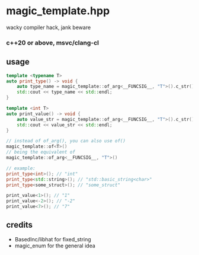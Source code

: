 # magic_template.hpp
wacky compiler hack, jank beware

### c++20 or above, msvc/clang-cl

## usage

```cpp
template <typename T>
auto print_type() -> void {
    auto type_name = magic_template::of_arg<__FUNCSIG__, "T">().c_str();
    std::cout << type_name << std::endl;
}

template <int T>
auto print_value() -> void {
    auto value_str = magic_template::of_arg<__FUNCSIG__, "T">().c_str();
    std::cout << value_str << std::endl;
}

// instead of of_arg(), you can also use of()
magic_template::of<T>()
// being the equivalent of
magic_template::of_arg<__FUNCSIG__, "T">()

// example:
print_type<int>(); // "int"
print_type<std::string>(); // "std::basic_string<char>"
print_type<some_struct>(); // "some_struct"

print_value<1>(); // "1"
print_value<-2>(); // "-2"
print_value<7>(); // "7"
```

## credits
- BasedInc/libhat for fixed_string
- magic_enum for the general idea
